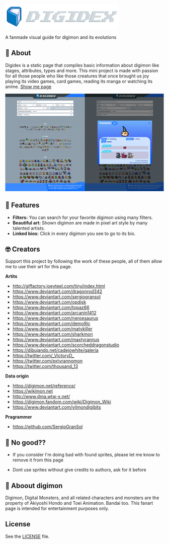 ![Digidex preview](resources/img/name.png)

A fanmade visual guide for digimon and its evolutions

## 🔎 About

Digidex is a static page that compiles basic information about digimon like stages, attributes, types and more. This mini project is made with passion for all those people who like those creatures that once brought us joy playing its video games, card games, reading its manga or watching its anime. <a href="https://sergiogransol.github.io/digidex/">Show me page</a>

![Digidex preview](resources/img/preview.png)

## 🚀 Features

* **Filters:** You can search for your favorite digimon using many filters.
* **Beautiful art:** Shown digimon are made in pixel art style by many talented artists.
* **Linked bios:** Click in every digimon you see to go to its bio.

## 🤓 Creators

Support this project by following the work of these people, all of them allow me to use their art for this page.

**Artits**

- <http://giffactory.joeyteel.com/tiny/index.html>
- <https://www.deviantart.com/dragonrod342>
- <https://www.deviantart.com/sergiogransol>
- <https://www.deviantart.com/opdisk>
- <https://www.deviantart.com/topaz66>
- <https://www.deviantart.com/arcanin1412>
- <https://www.deviantart.com/neroesaurus>
- <https://www.deviantart.com/demo9ic>
- <https://www.deviantart.com/matykiller>
- <https://www.deviantart.com/sharkmon>
- <https://www.deviantart.com/maxtyrannus>
- <https://www.deviantart.com/scorcheddragonstudio>
- <https://dibujando.net/cadejowhite/galeria>
- <https://twitter.com/_VictoryD_>
- <https://twitter.com/extyrannomon>
- <https://twitter.com/thousand_13>

**Data origin**
- <https://digimon.net/reference/>
- <https://wikimon.net>
- <http://www.dma.wtw-x.net/>
- <https://digimon.fandom.com/wiki/Digimon_Wiki>
- <https://www.deviantart.com/vilmondigibits>

**Pragrammer**

- <https://github.com/SergioGranSol>


## 🚫 No good??

- If you consider I'm doing bad with found sprites, please let me know to remove it from this page

- Dont use sprites without give credits to authors, ask for it before

## 📍 Aboout digimon

Digimon, Digital Monsters, and all related characters and monsters are the property of Akiyoshi Hondo and Toei Animation. Bandai too. This fanart page is intended for entertainment purposes only.

## License

See the [LICENSE](https://github.com/tabler/tabler/blob/master/LICENSE) file.